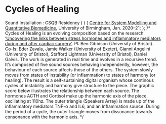 # Cycles of Healing
Sound Installation : CSQB Residency ( ) {
 [Centre for System Modelling and Quantitative Biomedicine](https://www.birmingham.ac.uk/research/systems-modelling-and-quantitative-biomedicine/index.aspx), University of Birmingham, Jan. 2020–21;
};
/*
Cycles of Healing is an evolving composition based on the research [‘Uncovering the links between stress hormones and inflammatory mediators during and after cardiac surgery’](https://www.youtube.com/watch?v=h-SUkCbMIZs&ab_channel=SMQBUniversityofBirmingham). 
PI: Ben Gibbison (University of Bristol). Co-Is: Eder Zavala, Jamie Walker (University of Exeter), Gianni Angelini (University of Bristol), Stafford Lightman (University of Bristol), Daniel Galvis. 
The work is generated in real time and evolves in a recursive trend. It’s composed of five sound sources behaving independently, however, the behaviour of each source affects those of the others. 
The system slowly moves from states of instability (or inflammation) to states of harmony (or healing). The result is a self-sustaining digital organism whose continous cycles of instability and harmony give structure to the piece.
The graphic score below illustrates the relationship between each source. The hormones ACTH and Cortisol make up the harmonic axis of the piece, oscillating at 110hz. 
The outer triangle (Speakers Array) is made up of the inflammatory mediators TNF-α and IL6, and an Inflammation source. During the period of a cycle, the outer triangle moves from dissonance towards consonance with the harmonic axis.
*/
